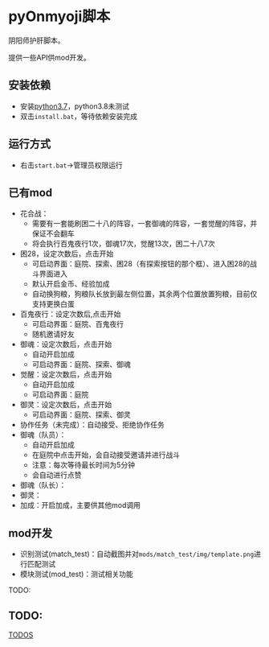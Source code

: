 # pyOnmyoji脚本

阴阳师护肝脚本。

提供一些API供mod开发。

## 安装依赖

- 安装[python3.7](https://www.python.org/downloads/release/python-377/)，python3.8未测试
- 双击`install.bat`，等待依赖安装完成

## 运行方式

- 右击`start.bat`->管理员权限运行

## 已有mod

- 花合战：
  - 需要有一套能刷困二十八的阵容，一套御魂的阵容，一套觉醒的阵容，并保证不会翻车
  - 将会执行百鬼夜行1次，御魂17次，觉醒13次，困二十八7次
- 困28，设定次数后，点击开始
  - 可启动界面：庭院、探索、困28（有探索按钮的那个框）、进入困28的战斗界面进入
  - 默认开启金币、经验加成
  - 自动换狗粮，狗粮队长放到最左侧位置，其余两个位置放置狗粮，目前仅支持更换白蛋
- 百鬼夜行：设定次数后,点击开始
  - 可启动界面：庭院、百鬼夜行
  - 随机邀请好友
- 御魂：设定次数后，点击开始
  - 自动开启加成
  - 可启动界面：庭院、探索、御魂
- 觉醒：设定次数后，点击开始
  - 自动开启加成
  - 可启动界面：庭院
- 御灵：设定次数后，点击开始
  - 可启动界面：庭院、探索、御灵
- 协作任务（未完成）：自动接受、拒绝协作任务
- 御魂（队员）：
  - 自动开启加成
  - 在庭院中点击开始，会自动接受邀请并进行战斗
  - 注意：每次等待最长时间为5分钟
  - 会自动进行点赞
- 御魂（队长）：
- 御灵：
- 加成：开启加成，主要供其他mod调用

## mod开发

- 识别测试(match_test)：自动截图并对`mods/match_test/img/template.png`进行匹配测试
- 模块测试(mod_test)：测试相关功能

TODO:

## TODO:

[TODOS](https://github.com/Pokerpoke/pyOnmyoji/projects/1)
